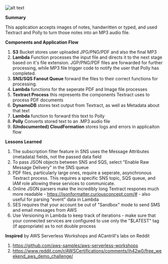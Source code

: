 ![alt text](https://i.imgur.com/4ddJFL8.png)

<b>Summary</b>

This application accepts images of notes, handwritten or typed, and used Textract and Polly to turn those notes into an MP3 audio file.


<b>Components and Application Flow</b>

1.	<b>S3</b> Bucket stores user uploaded JPG/PNG/PDF and also the final MP3
2. <b>Lambda</b> Function processes the input file and directs it to the next stage based on it's file extension. JGP/PNG/PDF files are forwarded for further processing, while MP3 file trigger code to notify the user that Polly has completed.
3. <b>SNS/SQS Fanout Queue</b> forward the files to their correct functions for processing.
4. <b>Lambda</b> functions for the seperate PDF and Image file processes
5. <b>Textract Process</b> this represents the components Textract uses to process PDF documents
6. <b>DynamoDB</b> stores text output from Textract, as well as Metadata about that text
7. <b>Lambda</b> function to forward this text to Polly
8. <b>Polly</b> Converts stored text to an .MP3 audio file
9. <b>(Undocumented) CloudFormation</b> stores logs and errors in applicaiton flow


<b>Lessons Learned</b>

1. The subscription filter feature in SNS uses the Message Attributes (metadata) fields, not the passed data field
2. To pass JSON objects between SNS and SQS, select "Enable Raw Message Delivery" in the SNS queue
3. PDF files, particularly large ones, require a seperate, asynchronous Textract process. This requires a specific SNS topic, SQS queue, and IAM role allowing these services to communicate.
4. Online JSON parsers make the incredibly long Textract respones much more readable - https://jsonformatter.curiousconcept.com/# - also useful for parsing "event" data in Lambda
5. SES requires that your account be out of "Sandbox" mode to send SMS and email messages from AWS
6. Use Versioning in Lambda to keep track of iterations - make sure that your connected services are configured to use only the "$LATEST" tag (if appropriate) as to not double process

<b>Inspired</b> by AWS Serverless Workshops and ACantrill's labs on Reddit

1. https://github.com/aws-samples/aws-serverless-workshops
2. https://www.reddit.com/r/AWSCertifications/comments/jh42w0/free_weekend_aws_demo_challenge/
